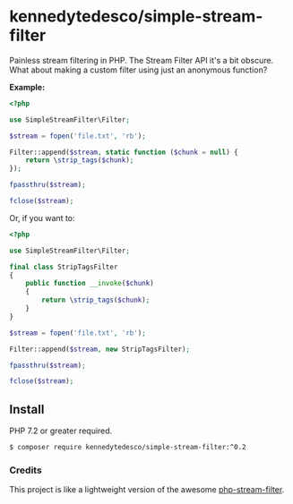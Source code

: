 # kennedytedesco/simple-stream-filter

Painless stream filtering in PHP. The Stream Filter API it's a bit obscure. What about making a custom filter using just an anonymous function?

**Example:**

```php
<?php

use SimpleStreamFilter\Filter;

$stream = fopen('file.txt', 'rb');

Filter::append($stream, static function ($chunk = null) {
    return \strip_tags($chunk);
});

fpassthru($stream);

fclose($stream);
```

Or, if you want to:

```php
<?php

use SimpleStreamFilter\Filter;

final class StripTagsFilter
{
    public function __invoke($chunk)
    {
        return \strip_tags($chunk);
    }
}

$stream = fopen('file.txt', 'rb');

Filter::append($stream, new StripTagsFilter);

fpassthru($stream);

fclose($stream);
```

## Install

PHP 7.2 or greater required.

```bash
$ composer require kennedytedesco/simple-stream-filter:^0.2
```

### Credits

This project is like a lightweight version of the awesome [php-stream-filter](https://github.com/clue/php-stream-filter).
